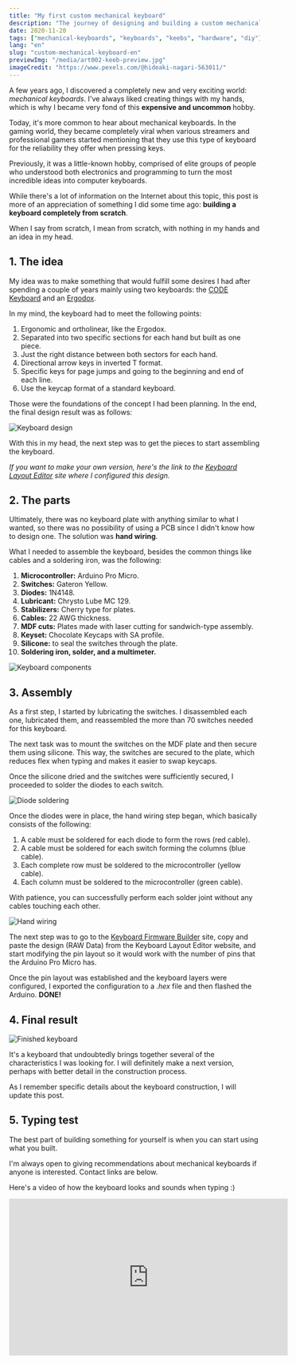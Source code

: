 ```yaml
---
title: "My first custom mechanical keyboard"
description: "The journey of designing and building a custom mechanical keyboard from scratch, including component selection and assembly process."
date: 2020-11-20
tags: ["mechanical-keyboards", "keyboards", "keebs", "hardware", "diy"]
lang: "en"
slug: "custom-mechanical-keyboard-en"
previewImg: "/media/art002-keeb-preview.jpg"
imageCredit: "https://www.pexels.com/@hideaki-nagari-563011/"
---
```


A few years ago, I discovered a completely new and very exciting world: *mechanical keyboards*. I've always liked creating things with my hands, which is why I became very fond of this **expensive and uncommon** hobby.

Today, it's more common to hear about mechanical keyboards. In the gaming world, they became completely viral when various streamers and professional gamers started mentioning that they use this type of keyboard for the reliability they offer when pressing keys.

Previously, it was a little-known hobby, comprised of elite groups of people who understood both electronics and programming to turn the most incredible ideas into computer keyboards.

While there's a lot of information on the Internet about this topic, this post is more of an appreciation of something I did some time ago: **building a keyboard completely from scratch**.

When I say from scratch, I mean from scratch, with nothing in my hands and an idea in my head.

## 1. The idea

My idea was to make something that would fulfill some desires I had after spending a couple of years mainly using two keyboards: the [CODE Keyboard](https://codekeyboards.com) and an [Ergodox](https://www.ergodox.io).

In my mind, the keyboard had to meet the following points:

1. Ergonomic and ortholinear, like the Ergodox.
2. Separated into two specific sections for each hand but built as one piece.
3. Just the right distance between both sectors for each hand.
4. Directional arrow keys in inverted T format.
5. Specific keys for page jumps and going to the beginning and end of each line.
6. Use the keycap format of a standard keyboard.

Those were the foundations of the concept I had been planning. In the end, the final design result was as follows:

![Keyboard design](/media/art002-keeb-00.png)

With this in my head, the next step was to get the pieces to start assembling the keyboard.

*If you want to make your own version, here's the link to the [Keyboard Layout Editor](http://www.keyboard-layout-editor.com/##@_name=yoryerkeeb%20v2&author=Jorge%20Noguera&switchMount=cherry&switchBrand=kailh&switchType=PG151101D49%2F%2FD09&plate:true%3B&@_y:0.125%3B&=Esc&_x:3.25%3B&=%23%0A3&_x:5.25%3B&=*%0A8%3B&@_y:-0.875&x:3.25%3B&=%2F@%0A2&_x:1%3B&=$%0A4&_x:3.25%3B&=%2F&%0A7&_x:1%3B&=(%0A9%3B&@_y:-0.875&x:6.25%3B&=%25%0A5&_x:1.25%3B&=%5E%0A6%3B&@_y:-0.875&x:1.25%3B&=~%0A%60&=!%0A1&_x:9.25%3B&=)%0A0&=%2F_%0A-&=+%0A%2F=&_w:2%3B&=Backspace&_x:0.25%3B&=Home&=PgUp%3B&@_y:-0.375&x:4.25%3B&=E&_x:5.25%3B&=I%3B&@_y:-0.875&x:3.25%3B&=W&_x:1%3B&=R&_x:3.25%3B&=U&_x:1%3B&=O%3B&@_y:-0.875&x:6.25%3B&=T&_x:1.25%3B&=Y%3B&@_y:-0.875&x:0.75&w:1.5%3B&=Tab&=Q&_x:9.25%3B&=P&=%7B%0A%5B&=%7D%0A%5D&_w:1.5%3B&=%7C%0A%5C&_x:0.75%3B&=End&=PgDn%3B&@_y:-0.375&x:4.25%3B&=D&_x:5.25%3B&=K%3B&@_y:-0.875&x:3.25%3B&=S&_x:1%3B&=F&_x:3.25%3B&=J&_x:1%3B&=L%3B&@_y:-0.875&x:6.25%3B&=G&_x:1.25%3B&=H%3B&@_y:-0.875&x:0.5&w:1.75%3B&=Caps%20Lock&=A&_x:9.25%3B&=%2F:%0A%2F%3B&=%22%0A'&_w:2.25%3B&=Enter%3B&@_y:-0.375&x:4.25%3B&=C&_x:5.25%3B&=%3C%0A,%3B&@_y:-0.875&x:3.25%3B&=X&_x:1%3B&=V&_x:3.25%3B&=M&_x:1%3B&=%3E%0A.%3B&@_y:-0.875&x:6.25%3B&=B&_x:1.25%3B&=N%3B&@_y:-0.875&w:2.25%3B&=Shift&=Z&_x:9.25%3B&=%3F%0A%2F%2F&_w:2.75%3B&=Shift&_x:1.5%3B&=Up%3B&@_x:1&w:1.25%3B&=Ctrl&_w:1.25%3B&=Alt&_w:1.25%3B&=Cmd&_x:0.25&w:2.25%3B&=Space&_x:1.25&w:2.25%3B&=Space&_x:0.25&w:1.25%3B&=Cmd&_w:1.25%3B&=Alt&_w:1.25%3B&=Ctrl&_x:0.5%3B&=Fn&_x:0.5%3B&=Left&=Down&=Right) site where I configured this design.*

## 2. The parts

Ultimately, there was no keyboard plate with anything similar to what I wanted, so there was no possibility of using a PCB since I didn't know how to design one. The solution was **hand wiring**.

What I needed to assemble the keyboard, besides the common things like cables and a soldering iron, was the following:

1. **Microcontroller:** Arduino Pro Micro.
2. **Switches:** Gateron Yellow.
3. **Diodes:** 1N4148.
4. **Lubricant:** Chrysto Lube MC 129.
5. **Stabilizers:** Cherry type for plates.
6. **Cables:** 22 AWG thickness.
7. **MDF cuts:** Plates made with laser cutting for sandwich-type assembly.
8. **Keyset:** Chocolate Keycaps with SA profile.
9. **Silicone:** to seal the switches through the plate.
10. **Soldering iron, solder, and a multimeter.**

![Keyboard components](/media/art002-keeb-01.jpg)

## 3. Assembly

As a first step, I started by lubricating the switches. I disassembled each one, lubricated them, and reassembled the more than 70 switches needed for this keyboard.

The next task was to mount the switches on the MDF plate and then secure them using silicone. This way, the switches are secured to the plate, which reduces flex when typing and makes it easier to swap keycaps.

Once the silicone dried and the switches were sufficiently secured, I proceeded to solder the diodes to each switch.

![Diode soldering](/media/art002-keeb-03.jpg)

Once the diodes were in place, the hand wiring step began, which basically consists of the following:

1. A cable must be soldered for each diode to form the rows (red cable).
2. A cable must be soldered for each switch forming the columns (blue cable).
3. Each complete row must be soldered to the microcontroller (yellow cable).
4. Each column must be soldered to the microcontroller (green cable).

With patience, you can successfully perform each solder joint without any cables touching each other.

![Hand wiring](/media/art002-keeb-04.jpg)

The next step was to go to the [Keyboard Firmware Builder](https://kbfirmware.com) site, copy and paste the design (RAW Data) from the Keyboard Layout Editor website, and start modifying the pin layout so it would work with the number of pins that the Arduino Pro Micro has.

Once the pin layout was established and the keyboard layers were configured, I exported the configuration to a *.hex* file and then flashed the Arduino. **DONE!**

## 4. Final result

![Finished keyboard](/media/art002-keeb-05.jpg)

It's a keyboard that undoubtedly brings together several of the characteristics I was looking for. I will definitely make a next version, perhaps with better detail in the construction process.

As I remember specific details about the keyboard construction, I will update this post.

## 5. Typing test

The best part of building something for yourself is when you can start using what you built.

I'm always open to giving recommendations about mechanical keyboards if anyone is interested. Contact links are below.

Here's a video of how the keyboard looks and sounds when typing :)

<div class="flex justify-center">
<iframe width="560" height="315" src="https://www.youtube.com/embed/SxFczmAr2y8" frameborder="0" allow="accelerometer; autoplay; clipboard-write; encrypted-media; gyroscope; picture-in-picture" allowfullscreen></iframe>
</div>